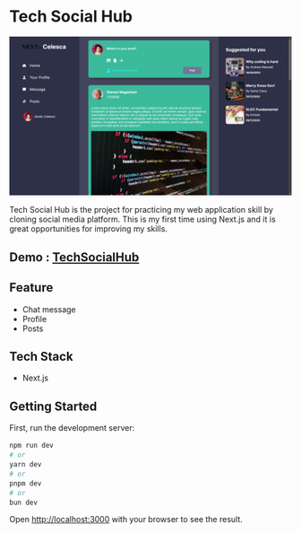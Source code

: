 # Tech Social Hub

![Tech Social Hub](https://github.com/Celesca/Celesca/blob/main/Project%20Picture/techsocialhub.PNG)

Tech Social Hub is the project for practicing my web application skill by cloning social media platform.
This is my first time using Next.js and it is great opportunities for improving my skills.

## Demo : [TechSocialHub](https://celesca-tech-social-hub.vercel.app/)

## Feature

- Chat message
- Profile
- Posts

## Tech Stack

- Next.js

## Getting Started

First, run the development server:

```bash
npm run dev
# or
yarn dev
# or
pnpm dev
# or
bun dev
```

Open [http://localhost:3000](http://localhost:3000) with your browser to see the result.

